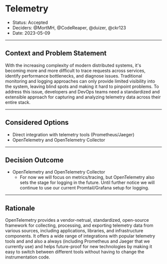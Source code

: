 # Telemetry

* Status: Accepted
* Deciders: @MortMH, @CodeReaper, @duizer, @ckr123
* Date: 2023-05-09

---

## Context and Problem Statement

With the increasing complexity of modern distributed systems, it's becoming more and more difficult to trace requests across services, identify performance bottlenecks, and diagnose issues. Traditional monitoring and logging approaches can only provide limited visibility into the system, leaving blind spots and making it hard to pinpoint problems. To address this issue, developers and DevOps teams need a standardized and extensible approach for capturing and analyzing telemetry data across their entire stack.

---

## Considered Options

* Direct integration with telemetry tools (Prometheus/Jaeger)
* OpenTelemetry and OpenTelemetry Collector

---

## Decision Outcome

* OpenTelemetry and OpenTelemetry Collector
    * For now we will focus on metrics/tracing, but OpenTelemetry also sets the stage for logging in the future. Until further notice we will continue to use our current Promtail/Grafana setup for logging.

---

## Rationale

OpenTelemetry provides a vendor-netrual, standardized, open-source framework for collecting, processing, and exporting telemetry data from various sources, including applications, libraries, and infrastructure components. It offers a wide range of integrations with popular telemetry tools and and also a always (including Prometheus and Jaeger that we currently use) and helps future-proof for new technologies by making it easy to switch between different tools without having to change the instrumentation code.
